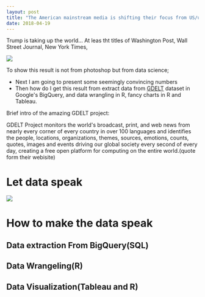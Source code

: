 ```yaml
---
layout: post
title: "The American mainstream media is shifting their focus from US/us to Trump"
date: 2018-04-19
---
```


Trump is taking up the world... At leas tht titles of Washington Post, Wall Street Journal, New York Times, 

<img src="https://elodielu.github.io/picture/wordcloud.png">

To show this result is not from photoshop but from data science;
* Next I am going to present some seemingly convincing numbers 
* Then how do I get this result from extract data from [GDELT](https://www.gdeltproject.org/) dataset in Google's BigQuery, and data wrangling in R, fancy charts in R and Tableau.

Brief intro of the amazing GDELT project: 

GDELT Project monitors the world's broadcast, print, and web news from nearly every corner of every country in over 100 languages and identifies the people, locations, organizations, themes, sources, emotions, counts, quotes, images and events driving our global society every second of every day, creating a free open platform for computing on the entire world.(quote form their webisite)

# Let data speak
<img src="https://elodielu.github.io/picture/data_source.png">

# How to make the data speak
## Data extraction From BigQuery(SQL)

## Data Wrangeling(R)

## Data Visualization(Tableau and R)

